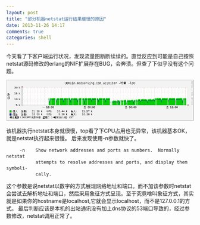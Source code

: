 ```yaml
---
layout: post
title: "部分机器netstat运行结果缓慢的原因"
date: 2013-11-26 14:17
comments: true
categories: shell 
---
```


今天看了下客户端运行状况，发现流量图断断续续的。直觉反应到可能是自己按照netstat源码修改的erlang的NIF扩展存在BUG，会奔溃。但查了下似乎没有这个问题。

![Alt text](/images/evoup/netstat1.png)
<!-- more -->

该机器执行netstat本身就很慢，top看了下CPU占用也无异常，该机器基本OK，就是netstat执行起来很慢。
后来发现使用-n参数就快了。
```
     -n    Show network addresses and ports as numbers.  Normally netstat
           attempts to resolve addresses and ports, and display them symboli‐
           cally.
```
这个参数是说netstat以数字的方式展现网络地址和端口。而不加该参数时netstat会尝试去解析地址和端口，然后采用象征方式呈现。至于究竟啥叫象征方式，其实就是如果你的hostname是localhost,它就会显示localhost，而不是127.0.0.1的方式。
最后判断应该是本机的出站通讯没有加上dns协议的53端口导致的，经过参数修改，netstat调用正常了。
